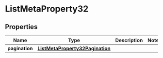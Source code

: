

# ListMetaProperty32


## Properties

| Name | Type | Description | Notes |
|------------ | ------------- | ------------- | -------------|
|**pagination** | [**ListMetaProperty32Pagination**](ListMetaProperty32Pagination.md) |  |  |



